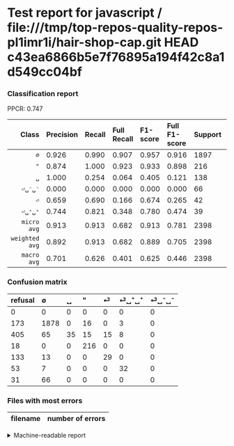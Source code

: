 # Test report for javascript / file:///tmp/top-repos-quality-repos-pl1imr1i/hair-shop-cap.git HEAD c43ea6866b5e7f76895a194f42c8a1d549cc04bf

### Classification report

PPCR: 0.747

| Class | Precision | Recall | Full Recall | F1-score | Full F1-score | Support | Full Support | PPCR |
|------:|:----------|:-------|:------------|:---------|:---------|:--------|:-------------|:-----|
| `∅` | 0.926| 0.990| 0.907| 0.957| 0.916| 1897| 2070| 0.916 |
| `"` | 0.874| 1.000| 0.923| 0.933| 0.898| 216| 234| 0.923 |
| `␣` | 1.000| 0.254| 0.064| 0.405| 0.121| 138| 543| 0.254 |
| `⏎␣⁻␣⁻` | 0.000| 0.000| 0.000| 0.000| 0.000| 66| 97| 0.680 |
| `⏎` | 0.659| 0.690| 0.166| 0.674| 0.265| 42| 175| 0.240 |
| `⏎␣⁺␣⁺` | 0.744| 0.821| 0.348| 0.780| 0.474| 39| 92| 0.424 |
| `micro avg` | 0.913| 0.913| 0.682| 0.913| 0.781| 2398| 3211| 0.747 |
| `weighted avg` | 0.892| 0.913| 0.682| 0.889| 0.705| 2398| 3211| 0.747 |
| `macro avg` | 0.701| 0.626| 0.401| 0.625| 0.446| 2398| 3211| 0.747 |

### Confusion matrix

|refusal|  ∅| ␣| "| ⏎| ⏎␣⁺␣⁺| ⏎␣⁻␣⁻| 
|:---|:---|:---|:---|:---|:---|:---|
|0 |0 |0 |0 |0 |0 |0 |
|173 |1878 |0 |16 |0 |3 |0 |
|405 |65 |35 |15 |15 |8 |0 |
|18 |0 |0 |216 |0 |0 |0 |
|133 |13 |0 |0 |29 |0 |0 |
|53 |7 |0 |0 |0 |32 |0 |
|31 |66 |0 |0 |0 |0 |0 |

### Files with most errors

| filename | number of errors|
|:----:|:-----|

<details>
    <summary>Machine-readable report</summary>
```json
{
  "cl_report": {"\"": {"f1-score": 0.9330453563714903, "precision": 0.8744939271255061, "recall": 1.0, "support": 216}, "macro avg": {"f1-score": 0.6248791622610356, "precision": 0.7005583309557416, "recall": 0.6257660641584916, "support": 2398}, "micro avg": {"f1-score": 0.9132610508757297, "precision": 0.9132610508757297, "recall": 0.9132610508757297, "support": 2398}, "weighted avg": {"f1-score": 0.8886565569879346, "precision": 0.8921681904328754, "recall": 0.9132610508757297, "support": 2398}, "\u2205": {"f1-score": 0.956698930208864, "precision": 0.9255791030064071, "recall": 0.9899841855561413, "support": 1897}, "\u23ce": {"f1-score": 0.6744186046511628, "precision": 0.6590909090909091, "recall": 0.6904761904761905, "support": 42}, "\u23ce\u2423\u207a\u2423\u207a": {"f1-score": 0.7804878048780488, "precision": 0.7441860465116279, "recall": 0.8205128205128205, "support": 39}, "\u23ce\u2423\u207b\u2423\u207b": {"f1-score": 0.0, "precision": 0.0, "recall": 0.0, "support": 66}, "\u2423": {"f1-score": 0.4046242774566474, "precision": 1.0, "recall": 0.2536231884057971, "support": 138}},
  "cl_report_full": {"\"": {"f1-score": 0.8981288981288982, "precision": 0.8744939271255061, "recall": 0.9230769230769231, "support": 234}, "macro avg": {"f1-score": 0.44574524586715825, "precision": 0.7005583309557416, "recall": 0.401386732412435, "support": 3211}, "micro avg": {"f1-score": 0.7808878587983598, "precision": 0.9132610508757297, "recall": 0.6820305200872002, "support": 3211}, "weighted avg": {"f1-score": 0.704662048028794, "precision": 0.8867599961197787, "recall": 0.6820305200872002, "support": 3211}, "\u2205": {"f1-score": 0.9163210539155892, "precision": 0.9255791030064071, "recall": 0.9072463768115943, "support": 2070}, "\u23ce": {"f1-score": 0.2648401826484018, "precision": 0.6590909090909091, "recall": 0.1657142857142857, "support": 175}, "\u23ce\u2423\u207a\u2423\u207a": {"f1-score": 0.4740740740740741, "precision": 0.7441860465116279, "recall": 0.34782608695652173, "support": 92}, "\u23ce\u2423\u207b\u2423\u207b": {"f1-score": 0.0, "precision": 0.0, "recall": 0.0, "support": 97}, "\u2423": {"f1-score": 0.12110726643598617, "precision": 1.0, "recall": 0.06445672191528545, "support": 543}},
  "ppcr": 0.746807848022423
}
```
</details>
